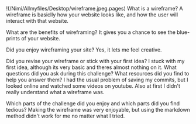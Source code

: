 !(/Nimi/Allmyfiles/Desktop/wireframe.jpeg.pages)
What is a wireframe?
A wireframe is basiclly how your website looks like, and how the user will interact with that website.

What are the benefits of wireframing?
It gives you a chance to see the blue-prints of your website.

Did you enjoy wireframing your site?
Yes, it lets me feel creative.

Did you revise your wireframe or stick with your first idea?
I stuck with my first idea, although its very basic and theres almost nothing on it.
What questions did you ask during this challenge? What resources did you find to help you answer them?
I had the usual problem of saving my commits, but I looked online and watched some videos on youtube. Also at first I didn't really understand what a wireframe was.

Which parts of the challenge did you enjoy and which parts did you find tedious?
Making the wireframe was very enjoyable, but using the markdown method didn't work for me no matter what I tried.